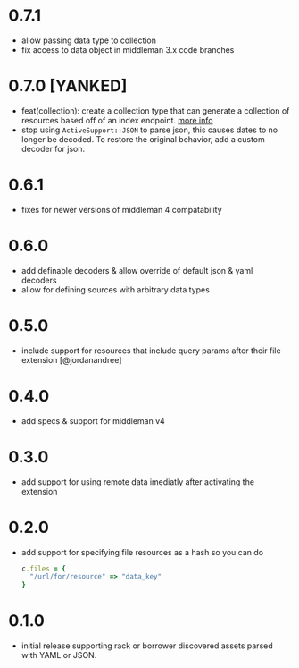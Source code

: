 # 0.7.1
- allow passing data type to collection
- fix access to data object in middleman 3.x code branches

# 0.7.0 [YANKED]
- feat(collection): create a collection type that can generate a collection of resources based off of an index endpoint. [more info](readme.md#creating-a-collection)
- stop using `ActiveSupport::JSON` to parse json, this causes dates to no longer be decoded. To restore the original behavior, add a custom decoder for json.

# 0.6.1
- fixes for newer versions of middleman 4 compatability

# 0.6.0
- add definable decoders & allow override of default json & yaml decoders
- allow for defining sources with arbitrary data types

# 0.5.0
- include support for resources that include query params after their file extension [@jordanandree]

# 0.4.0
- add specs & support for middleman v4

# 0.3.0
- add support for using remote data imediatly after activating the extension

# 0.2.0
- add support for specifying file resources as a hash so you can do
  ```ruby
  c.files = {
    "/url/for/resource" => "data_key"
  }
  ```

# 0.1.0
- initial release supporting rack or borrower discovered assets parsed with YAML or JSON.
